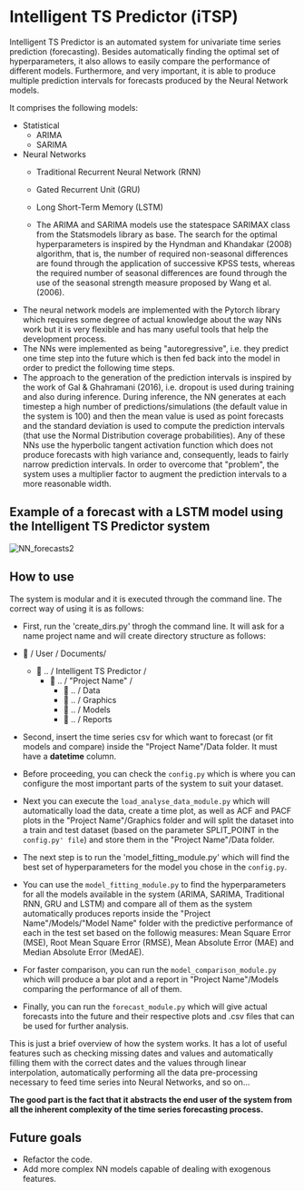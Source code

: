 # Intelligent TS Predictor (iTSP)

Intelligent TS Predictor is an automated system for univariate time series prediction (forecasting).  Besides automatically finding the optimal set of hyperparameters, it also allows to easily compare the performance of different models. Furthermore, and very important, it is able to produce multiple prediction intervals for forecasts produced by the Neural Network models.

It comprises the following models:
- Statistical
  - ARIMA
  - SARIMA
- Neural Networks
  - Traditional Recurrent Neural Network (RNN)
  - Gated Recurrent Unit (GRU)
  - Long Short-Term Memory (LSTM)
 
  - The ARIMA and SARIMA models use the statespace SARIMAX class from the Statsmodels library as base. The search for the optimal hyperparameters is inspired by the Hyndman and Khandakar (2008) algorithm, that is, the number of required non-seasonal differences are found through the application of successive KPSS tests, whereas the required number of seasonal differences are found through the use of the seasonal strength measure proposed by Wang et al. (2006). 
- The neural network models are implemented with the Pytorch library which requires some degree of actual knowledge about the way NNs work but it is very flexible and has many useful tools that help the development process. 
- The NNs were implemented as being "autoregressive", i.e. they predict one time step into the future which is then fed back into the model in order to predict the following time steps.
- The approach to the generation of the prediction intervals is inspired by the work of Gal & Ghahramani (2016), i.e. dropout is used during training and also during inference. During inference, the NN generates at each timestep a high number of predictions/simulations (the default value in the system is 100) and then the mean value is used as point forecasts and the standard deviation is used to compute the prediction intervals (that use the Normal Distribution coverage probabilities). Any of these NNs use the hyperbolic tangent activation function which does not produce forecasts with high variance and, consequently, leads to fairly narrow prediction intervals. In order to overcome that "problem", the system uses a multiplier factor to augment the prediction intervals to a more reasonable width.
 
## Example of a forecast with a LSTM model using the Intelligent TS Predictor system


![NN_forecasts2](https://user-images.githubusercontent.com/23248450/96621622-c28ed380-1300-11eb-8178-45ec6170d9eb.png)

 
## How to use
 
The system is modular and it is executed through the command line. The correct way of using it is as follows:
 
- First, run the 'create_dirs.py' throgh the command line. It will ask for a name project name and will create directory structure as follows:

- :file_folder: / User / Documents/
  - :file_folder: .. / Intelligent TS Predictor /
     - :file_folder: .. / "Project Name" /
         - :file_folder: .. / Data
         - :file_folder: .. / Graphics
         - :file_folder: .. / Models
         - :file_folder: .. / Reports

- Second, insert the time series csv for which want to forecast (or fit models and compare) inside the "Project Name"/Data folder. It must have a **datetime** column.
- Before proceeding, you can check the ``config.py`` which is where you can configure the most important parts of the system to suit your dataset.
- Next you can execute the ``load_analyse_data_module.py`` which will automatically load the data, create a time plot, as well as ACF and PACF plots in the "Project Name"/Graphics folder and will split the dataset into a train and test dataset (based on the parameter SPLIT_POINT in the ``config.py' file``) and store them in the "Project Name"/Data folder.
- The next step is to run the 'model_fitting_module.py' which will find the best set of hyperparameters for the model you chose in the ``config.py``.
- You can use the ``model_fitting_module.py`` to find the hyperparameters for all the models available in the system (ARIMA, SARIMA, Traditional RNN, GRU and LSTM) and compare all of them as the system automatically produces reports inside the "Project Name"/Models/"Model Name" folder with the predictive performance of each in the test set based on the followig measures: Mean Square Error (MSE), Root Mean Square Error (RMSE), Mean Absolute Error (MAE) and Median Absolute Error (MedAE). 
- For faster comparison, you can run the ``model_comparison_module.py`` which will produce a bar plot and a report in "Project Name"/Models comparing the performance of all of them.
- Finally, you can run the ``forecast_module.py`` which will give actual forecasts into the future and their respective plots and .csv files that can be used for further analysis.

This is just a brief overview of how the system works. It has a lot of useful features such as checking missing dates and values and automatically filling them with the correct dates and the values through linear interpolation, automatically performing all the data pre-processing necessary to feed time series into Neural Networks, and so on... 

**The good part is the fact that it abstracts the end user of the system from all the inherent complexity of the time series forecasting process.**


## Future goals
- Refactor the code.
- Add more complex NN models capable of dealing with exogenous features.

